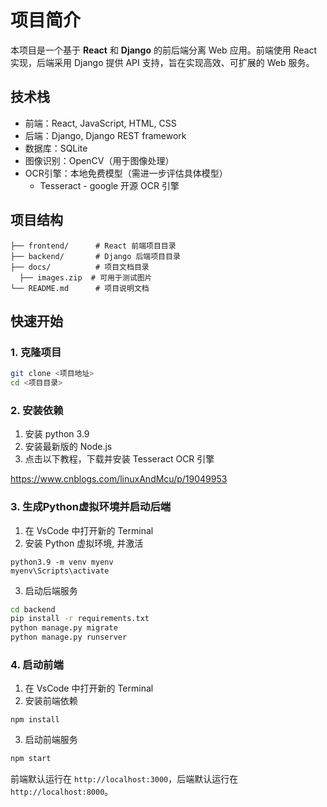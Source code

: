 # 项目简介

本项目是一个基于 **React** 和 **Django** 的前后端分离 Web 应用。前端使用 React 实现，后端采用 Django 提供 API 支持，旨在实现高效、可扩展的 Web 服务。

## 技术栈

- 前端：React, JavaScript, HTML, CSS
- 后端：Django, Django REST framework
- 数据库：SQLite
- 图像识别：OpenCV（用于图像处理）
- OCR引擎：本地免费模型（需进一步评估具体模型）
  - Tesseract - google 开源 OCR 引擎


## 项目结构

```
├── frontend/      # React 前端项目目录
├── backend/       # Django 后端项目目录
├── docs/          # 项目文档目录
  ├── images.zip  # 可用于测试图片
└── README.md      # 项目说明文档
```

## 快速开始

### 1. 克隆项目

```bash
git clone <项目地址>
cd <项目目录>
```

### 2. 安装依赖
1. 安装 python 3.9
2. 安装最新版的 Node.js
3. 点击以下教程，下载并安装 Tesseract OCR 引擎

https://www.cnblogs.com/linuxAndMcu/p/19049953

### 3. 生成Python虚拟环境并启动后端

1. 在 VsCode 中打开新的 Terminal
2. 安装 Python 虚拟环境, 并激活
```
python3.9 -m venv myenv
myenv\Scripts\activate
```
3. 启动后端服务
```bash
cd backend
pip install -r requirements.txt
python manage.py migrate
python manage.py runserver
```

### 4. 启动前端

1. 在 VsCode 中打开新的 Terminal
2. 安装前端依赖
```
npm install
```
3. 启动前端服务
```bash
npm start
```

前端默认运行在 `http://localhost:3000`，后端默认运行在 `http://localhost:8000`。
